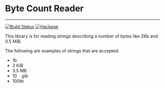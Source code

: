 # Byte Count Reader
-------------------

[![Build Status](https://travis-ci.org/danielrolls/byte-count-reader.svg?branch=master)](https://travis-ci.org/danielrolls/byte-count-reader)
[![Hackage](https://img.shields.io/hackage/v/byte-count-reader.svg)][hackage]

This library is for reading strings describing a number of bytes like 2Kb and 0.5 MiB.

The following are examples of strings that are accepted:
- 1b
- 2 KiB
- 3.5 MB
- 10 &nbsp;&nbsp; gib
- 100tb

[hackage]: http://hackage.haskell.org/package/byte-count-reader "Hackage"
